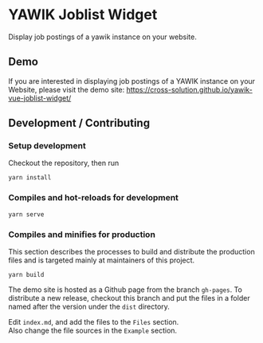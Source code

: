 # YAWIK Joblist Widget

Display job postings of a yawik instance on your website.

## Demo

If you are interested in displaying job postings of a YAWIK instance on your Website,
please visit the demo site: https://cross-solution.github.io/yawik-vue-joblist-widget/

## Development / Contributing

### Setup development

Checkout the repository, then run
```
yarn install
```

### Compiles and hot-reloads for development
```
yarn serve
```

### Compiles and minifies for production

This section describes the processes to build and distribute the production files
and is targeted mainly at maintainers of this project.

```
yarn build
```

The demo site is hosted as a Github page from the branch `gh-pages`.
To distribute a new release, checkout this branch and put the files
in a folder named after the version under the `dist` directory.

Edit `index.md`, and add the files to the `Files` section.   
Also change the file sources in the `Example` section.

